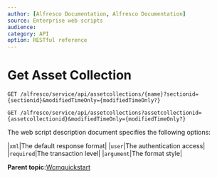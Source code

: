 ```yaml
---
author: [Alfresco Documentation, Alfresco Documentation]
source: Enterprise web scripts
audience: 
category: API
option: RESTful reference
---
```


# Get Asset Collection



`GET /alfresco/service/api/assetcollections/{name}?sectionid={sectionid}&modifiedTimeOnly={modifiedTimeOnly?}`

`GET /alfresco/service/api/assetcollections?assetcollectionid={assetcollectionid}&modifiedTimeOnly={modifiedTimeOnly?}`

The web script description document specifies the following options:

|`xml`|The default response format|
|`user`|The authentication access|
|`required`|The transaction level|
|`argument`|The format style|

**Parent topic:**[Wcmquickstart](../references/RESTful-Wcmquickstart.md)

